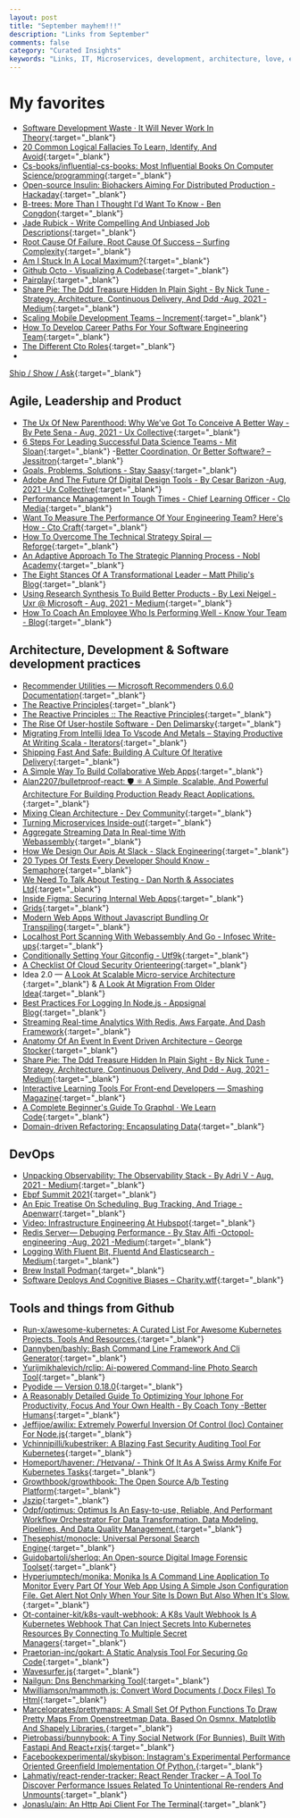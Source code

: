 ```yaml
---
layout: post
title: "September mayhem!!!"
description: "Links from September"
comments: false
category: "Curated Insights"
keywords: "Links, IT, Microservices, development, architecture, love, event-driven"
---
```

<!-- markdownlint-disable MD033 MD020 MD025-->
# My favorites<a name="favorites"></a>

- [Software Development Waste · It Will Never Work In Theory](https://neverworkintheory.org/2021/08/29/software-development-waste.html){:target="_blank"}
- [20 Common Logical Fallacies To Learn, Identify, And Avoid](https://twitter.com/SahilBloom/status/1429445467063074830){:target="_blank"}
- [Cs-books/influential-cs-books: Most Influential Books On Computer Science/programming](https://github.com/cs-books/influential-cs-books){:target="_blank"}
- [Open-source Insulin: Biohackers Aiming For Distributed Production - Hackaday](https://hackaday.com/2021/08/23/open-source-insulin-biohackers-aiming-for-distributed-production/){:target="_blank"}
- [B-trees: More Than I Thought I'd Want To Know - Ben Congdon](https://benjamincongdon.me/blog/2021/08/17/B-Trees-More-Than-I-Thought-Id-Want-to-Know/){:target="_blank"}
- [Jade Rubick - Write Compelling And Unbiased Job Descriptions](https://www.rubick.com/write-compelling-and-unbiased-job-descriptions/){:target="_blank"}
- [Root Cause Of Failure, Root Cause Of Success – Surfing Complexity](https://surfingcomplexity.blog/2021/08/13/root-cause-of-failure-root-cause-of-success/){:target="_blank"}
- [Am I Stuck In A Local Maximum?](https://blog.ploeh.dk/2021/08/09/am-i-stuck-in-a-local-maximum/){:target="_blank"}
- [Github Octo - Visualizing A Codebase](https://octo.github.com/projects/repo-visualization?ref=uxcollective){:target="_blank"}
- [Pairplay](https://www.pairplayapp.com/?ref=udbjorg.net){:target="_blank"}
- [Share Pie: The Ddd Treasure Hidden In Plain Sight - By Nick Tune -Strategy, Architecture, Continuous Delivery, And Ddd -Aug, 2021 -Medium](https://medium.com/nick-tune-tech-strategy-blog/share-pie-the-ddd-treasure-hidden-in-plain-sight-903f07d79776){:target="_blank"}
- [Scaling Mobile Development Teams – Increment](https://increment.com/mobile/scaling-mobile-development-teams/){:target="_blank"}
- [How To Develop Career Paths For Your Software Engineering Team](https://codesubmit.io/blog/career-paths-software-engineering/){:target="_blank"}
- [The Different Cto Roles](https://www.allthingsdistributed.com/2007/07/the_different_cto_roles.html){:target="_blank"}
- 
[Ship / Show / Ask](https://martinfowler.com/articles/ship-show-ask.html){:target="_blank"}

## Agile, Leadership and Product<a name="agile"></a>

- [The Ux Of New Parenthood: Why We’ve Got To Conceive A Better Way - By Pete Sena - Aug, 2021 - Ux Collective](https://uxdesign.cc/the-ux-of-new-parenthood-why-weve-got-to-conceive-a-better-way-81a2c5b1376c){:target="_blank"}
- [6 Steps For Leading Successful Data Science Teams - Mit Sloan](https://mitsloan.mit.edu/ideas-made-to-matter/6-steps-leading-successful-data-science-teams){:target="_blank"}
-[Better Coordination, Or Better Software? – Jessitron](https://jessitron.com/2021/08/02/better-coordination-or-better-software/){:target="_blank"}
- [Goals, Problems, Solutions - Stay Saasy](https://staysaasy.com/management/2021/07/24/goals-problems-solutions.html){:target="_blank"}
- [Adobe And The Future Of Digital Design Tools - By Cesar Barizon -Aug, 2021 -Ux Collective](https://uxdesign.cc/adobe-and-the-future-of-digital-design-tools-293e4c11e508){:target="_blank"}
- [Performance Management In Tough Times - Chief Learning Officer - Clo Media](https://www.chieflearningofficer.com/2021/08/03/performance-management-in-tough-times/){:target="_blank"}
- [Want To Measure The Performance Of Your Engineering Team? Here's How - Cto Craft](https://ctocraft.com/blog/want-to-measure-the-performance-of-your-engineering-team-heres-how/){:target="_blank"}
- [How To Overcome The Technical Strategy Spiral — Reforge](https://www.reforge.com/blog/overcome-the-tech-strategy-spiral){:target="_blank"}
- [An Adaptive Approach To The Strategic Planning Process - Nobl Academy](https://academy.nobl.io/an-adaptive-approach-to-the-strategic-planning-process/){:target="_blank"}
- [The Eight Stances Of A Transformational Leader – Matt Philip's Blog](https://mattphilip.wordpress.com/2021/08/25/the-eight-stances-of-a-transformational-leader/){:target="_blank"}
- [Using Research Synthesis To Build Better Products - By Lexi Neigel - Uxr @ Microsoft - Aug, 2021 - Medium](https://medium.com/uxr-microsoft/using-research-synthesis-to-build-better-products-6348f09fd1b){:target="_blank"}
- [How To Coach An Employee Who Is Performing Well - Know Your Team - Blog](https://knowyourteam.com/blog/2021/09/03/how-to-coach-an-employee-who-is-performing-well/){:target="_blank"}

## Architecture, Development & Software development practices <a name="development"></a>

- [Recommender Utilities — Microsoft Recommenders 0.6.0 Documentation](https://microsoft-recommenders.readthedocs.io/en/latest/){:target="_blank"}
- [The Reactive Principles](https://developers.redhat.com/articles/2021/08/31/building-reactive-systems-nodejs#){:target="_blank"}
- [The Reactive Principles :: The Reactive Principles](https://principles.reactive.foundation/){:target="_blank"}
- [The Rise Of User-hostile Software - Den Delimarsky](https://den.dev/blog/user-hostile-software/){:target="_blank"}
- [Migrating From Intellij Idea To Vscode And Metals – Staying Productive At Writing Scala - Iterators](https://www.iteratorshq.com/blog/migrating-from-intellij-idea-to-vscode-and-metals-staying-productive-at-writing-scala/){:target="_blank"}
- [Shipping Fast And Safe: Building A Culture Of Iterative Delivery](https://www.intercom.com/blog/ship-fast-safe-learn-from-production-rec/){:target="_blank"}
- [A Simple Way To Build Collaborative Web Apps](https://zjy.cloud/posts/collaborative-web-apps){:target="_blank"}
- [Alan2207/bulletproof-react: 🛡️ ⚛️ A Simple, Scalable, And Powerful Architecture For Building Production Ready React Applications.](https://github.com/alan2207/bulletproof-react){:target="_blank"}
- [Mixing Clean Architecture - Dev Community](https://dev.to/miros/mixing-clean-architecture-428c){:target="_blank"}
- [Turning Microservices Inside-out](https://www.infoq.com/articles/microservices-inside-out/){:target="_blank"}
- [Aggregate Streaming Data In Real-time With Webassembly](https://www.infinyon.com/blog/2021/08/smartstream-aggregates/){:target="_blank"}
- [How We Design Our Apis At Slack - Slack Engineering](https://slack.engineering/how-we-design-our-apis-at-slack/){:target="_blank"}
- [20 Types Of Tests Every Developer Should Know - Semaphore](https://semaphoreci.com/blog/20-types-of-testing-developers-should-know){:target="_blank"}
- [We Need To Talk About Testing - Dan North & Associates Ltd](https://dannorth.net/2021/07/26/we-need-to-talk-about-testing/){:target="_blank"}
- [Inside Figma: Securing Internal Web Apps](https://www.figma.com/blog/inside-figma-securing-internal-web-apps/){:target="_blank"}
- [Grids](https://grids.obys.agency/?ref=uxcollective){:target="_blank"}
- [Modern Web Apps Without Javascript Bundling Or Transpiling](https://world.hey.com/dhh/modern-web-apps-without-javascript-bundling-or-transpiling-a20f2755){:target="_blank"}
- [Localhost Port Scanning With Webassembly And Go - Infosec Write-ups](https://infosecwriteups.com/identify-website-users-by-client-port-scanning-using-webassembly-and-go-e9798b4aa05c){:target="_blank"}
- [Conditionally Setting Your Gitconfig - Utf9k](https://utf9k.net/blog/conditional-gitconfig/){:target="_blank"}
- [A Checklist Of Cloud Security Orienteering](https://gist.github.com/ramimac/823e52befba373d71bc936d1742768f4){:target="_blank"}
- Idea 2.0 — [A Look At Scalable Micro-service Architecture ](https://medium.com/myntra-engineering/idea-2-0-a-look-at-scalable-micro-service-architecture-9eee5669767f){:target="_blank"} & [A Look At Migration From Older Idea](https://medium.com/myntra-engineering/idea-2-0-a-look-at-migration-from-older-idea-efc0c67c898f){:target="_blank"}
- [Best Practices For Logging In Node.js - Appsignal Blog](https://blog.appsignal.com/2021/09/01/best-practices-for-logging-in-nodejs.html){:target="_blank"}
- [Streaming Real-time Analytics With Redis, Aws Fargate, And Dash Framework](https://eng.uber.com/streaming-real-time-analytics/){:target="_blank"}
- [Anatomy Of An Event In Event Driven Architecture – George Stocker](https://georgestocker.com/2021/08/09/anatomy-of-an-event-in-event-driven-architecture/){:target="_blank"}
- [Share Pie: The Ddd Treasure Hidden In Plain Sight - By Nick Tune - Strategy, Architecture, Continuous Delivery, And Ddd - Aug, 2021 - Medium](https://medium.com/nick-tune-tech-strategy-blog/share-pie-the-ddd-treasure-hidden-in-plain-sight-903f07d79776){:target="_blank"}
- [Interactive Learning Tools For Front-end Developers — Smashing Magazine](https://www.smashingmagazine.com/2021/09/interactive-learning-tools-front-end-developers/){:target="_blank"}
- [A Complete Beginner's Guide To Graphql · We Learn Code](https://welearncode.com/beginners-guide-graphql/){:target="_blank"}
- [Domain-driven Refactoring: Encapsulating Data](https://jimmybogard.com/domain-driven-refactoring-encapsulating-data/){:target="_blank"}

## DevOps<a name="devops"></a>

- [Unpacking Observability: The Observability Stack - By Adri V - Aug, 2021 - Medium](https://adri-v.medium.com/unpacking-observability-the-observability-stack-93d4733e2a72){:target="_blank"}
- [Ebpf Summit 2021](https://www.youtube.com/playlist?list=PLDg_GiBbAx-laA5GG_WnbojJ44AV2uvZn){:target="_blank"}
- [An Epic Treatise On Scheduling, Bug Tracking, And Triage - Apenwarr](https://apenwarr.ca/log/20171213){:target="_blank"}
- [Video: Infrastructure Engineering At Hubspot](https://product.hubspot.com/blog/video-infrastructure-engineering-at-hubspot){:target="_blank"}
- [Redis Server— Debuging Performance - By Stav Alfi -Octopol-engineering -Aug, 2021 -Medium](https://medium.com/octopol-engineering/redis-server-debuging-performance-b1ab0594733b){:target="_blank"}
- [Logging With Fluent Bit, Fluentd And Elasticsearch - Medium](https://medium.com/@senvardarsemih/fluent-logging-architecture-fluent-bit-fluentd-elasticsearch-ca4a898e28aa){:target="_blank"}
- [Brew Install Podman](https://marcusnoble.co.uk/2021-09-01-migrating-from-docker-to-podman/){:target="_blank"}
- [Software Deploys And Cognitive Biases – Charity.wtf](https://charity.wtf/2021/08/27/software-deploys-and-cognitive-biases/){:target="_blank"}

## Tools and things from Github <a name="tools"></a>

- [Run-x/awesome-kubernetes: A Curated List For Awesome Kubernetes Projects, Tools And Resources.](https://github.com/run-x/awesome-kubernetes){:target="_blank"}
- [Dannyben/bashly: Bash Command Line Framework And Cli Generator](https://github.com/DannyBen/bashly){:target="_blank"}
- [Yurijmikhalevich/rclip: Ai-powered Command-line Photo Search Tool](https://github.com/yurijmikhalevich/rclip#readme){:target="_blank"}
- [Pyodide — Version 0.18.0](https://pyodide.org/en/stable/index.html){:target="_blank"}
- [A Reasonably Detailed Guide To Optimizing Your Iphone For Productivity, Focus And Your Own Health - By Coach Tony -Better Humans](https://betterhumans.pub/how-to-set-up-your-iphone-for-productivity-focus-and-your-own-longevity-bb27a68cc3d8){:target="_blank"}
- [Jeffijoe/awilix: Extremely Powerful Inversion Of Control (Ioc) Container For Node.js](https://github.com/jeffijoe/awilix){:target="_blank"}
- [Vchinnipilli/kubestriker: A Blazing Fast Security Auditing Tool For Kubernetes](https://github.com/vchinnipilli/kubestriker){:target="_blank"}
- [Homeport/havener: /ˈHeɪvənə/ - Think Of It As A Swiss Army Knife For Kubernetes Tasks](https://github.com/homeport/havener){:target="_blank"}
- [Growthbook/growthbook: The Open Source A/b Testing Platform](https://github.com/growthbook/growthbook){:target="_blank"}
- [Jszip](https://stuk.github.io/jszip/){:target="_blank"}
- [Odpf/optimus: Optimus Is An Easy-to-use, Reliable, And Performant Workflow Orchestrator For Data Transformation, Data Modeling, Pipelines, And Data Quality Management.](https://github.com/odpf/optimus){:target="_blank"}
- [Thesephist/monocle: Universal Personal Search Engine](https://github.com/thesephist/monocle){:target="_blank"}
- [Guidobartoli/sherloq: An Open-source Digital Image Forensic Toolset](https://github.com/GuidoBartoli/sherloq){:target="_blank"}
- [Hyperjumptech/monika: Monika Is A Command Line Application To Monitor Every Part Of Your Web App Using A Simple Json Configuration File. Get Alert Not Only When Your Site Is Down But Also When It's Slow.](https://github.com/hyperjumptech/monika?ck_subscriber_id=1374922509){:target="_blank"}
- [Ot-container-kit/k8s-vault-webhook: A K8s Vault Webhook Is A Kubernetes Webhook That Can Inject Secrets Into Kubernetes Resources By Connecting To Multiple Secret Managers](https://github.com/OT-CONTAINER-KIT/k8s-vault-webhook){:target="_blank"}
- [Praetorian-inc/gokart: A Static Analysis Tool For Securing Go Code](https://github.com/praetorian-inc/gokart){:target="_blank"}
- [Wavesurfer.js](https://wavesurfer-js.org/){:target="_blank"}
- [Nailgun: Dns Benchmarking Tool](https://leshow.github.io/post/nailgun/){:target="_blank"}
- [Mwilliamson/mammoth.js: Convert Word Documents (.Docx Files) To Html](https://github.com/mwilliamson/mammoth.js){:target="_blank"}
- [Marceloprates/prettymaps: A Small Set Of Python Functions To Draw Pretty Maps From Openstreetmap Data. Based On Osmnx, Matplotlib And Shapely Libraries.](https://github.com/marceloprates/prettymaps#readme){:target="_blank"}
- [Pietrobassi/bunnybook: A Tiny Social Network (For Bunnies), Built With Fastapi And React+rxjs](https://github.com/pietrobassi/bunnybook){:target="_blank"}
- [Facebookexperimental/skybison: Instagram's Experimental Performance Oriented Greenfield Implementation Of Python.](https://github.com/facebookexperimental/skybison){:target="_blank"}
- [Lahmatiy/react-render-tracker: React Render Tracker – A Tool To Discover Performance Issues Related To Unintentional Re-renders And Unmounts](https://github.com/lahmatiy/react-render-tracker){:target="_blank"}
- [Jonaslu/ain: An Http Api Client For The Terminal](https://github.com/jonaslu/ain){:target="_blank"}
